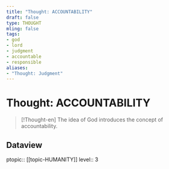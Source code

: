 ```yaml
---
title: "Thought: ACCOUNTABILITY"
draft: false
type: THOUGHT
mling: false
tags:
- god
- lord
- judgment
- accountable
- responsible
aliases:
- "Thought: Judgment"
---
```

# Thought: ACCOUNTABILITY
> [!Thought-en]
> The idea of God introduces the concept of accountability.

## Dataview
ptopic:: [[topic-HUMANITY]]
level:: 3